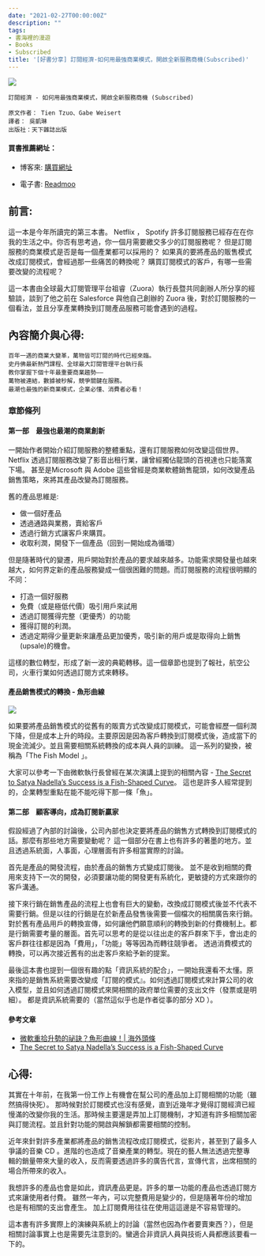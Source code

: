 ```yaml
---
date: "2021-02-27T00:00:00Z"
description: ""
tags:
- 書海裡的漫遊
- Books
- Subscribed
title: '[好書分享] 訂閱經濟-如何用最強商業模式，開啟全新服務商機(Subscribed)'
---
```


<div><a href="http://moo.im/a/59drPY" title="訂閱經濟"><img src="https://cdn.readmoo.com/cover/ea/klcinhi_210x315.jpg?v=0"></a></div>

```
訂閱經濟 - 如何用最強商業模式，開啟全新服務商機 (Subscribed)

原文作者： Tien Tzuo、Gabe Weisert  
譯者： 吳凱琳  
出版社：天下雜誌出版 
```

#### 買書推薦網址：

- 博客來: [購買網址](https://www.books.com.tw/exep/assp.php/kkdailin/products/0010819588?sloc=main&utm_source=kkdailin&utm_medium=ap-books&utm_content=recommend&utm_campaign=ap-202103)

- 電子書: [Readmoo](http://moo.im/a/59drPY>)

## 前言:

這一本是今年所讀完的第三本書。 Netflix ， Spotify 許多訂閱服務已經存在在你我的生活之中。你否有思考過，你一個月需要繳交多少的訂閱服務呢？ 但是訂閱服務的商業模式是否是每一個產業都可以採用的？ 如果真的要將產品的販售模式改成訂閱模式，會經過那一些痛苦的轉換呢？  購買訂閱模式的客戶，有哪一些需要改變的流程呢？

這一本書由全球最大訂閱管理平台祖睿（Zuora）執行長暨共同創辦人所分享的經驗談，談到了他之前在 Salesforce 與他自己創辦的 Zuora 後，對於訂閱服務的一個看法，並且分享產業轉換到訂閱產品服務可能會遇到的過程。


## 內容簡介與心得:

```
百年一遇的商業大變革，萬物皆可訂閱的時代已經來臨。
史丹佛最新熱門課程、全球最大訂閱管理平台執行長
教你掌握下個十年最重要商業趨勢——
萬物被連結，數據被秒解，競爭關鍵在服務。
最潮也最強的新商業模式，企業必懂、消費者必看！
```

### 章節條列

#### 第一部　最強也最潮的商業創新

一開始作者開始介紹訂閱服務的整體重點，還有訂閱服務如何改變這個世界。 Netflix 透過訂閱服務改變了影音出租行業，讓曾經獨佔龍頭的百視達也只能落寞下場。 甚至是Microsoft 與 Adobe 這些曾經是商業軟體銷售龍頭，如何改變產品銷售策略，來將其產品改變為訂閱服務。

舊的產品思維是:

- 做一個好產品
- 透過通路與業務，賣給客戶
- 透過行銷方式讓客戶來購買。
- 收取利潤，開發下一個產品（回到一開始成為循環）

但是隨著時代的變遷，用戶開始對於產品的要求越來越多。功能需求開發量也越來越大，如何界定新的產品服務變成一個很困難的問題。而訂閱服務的流程很明顯的不同：

- 打造一個好服務
- 免費（或是極低代價）吸引用戶來試用
- 透過訂閱獲得完整（更優秀）的功能
- 獲得訂閱的利潤。
- 透過定期得少量更新來讓產品更加優秀，吸引新的用戶或是取得向上銷售(upsale)的機會。

這樣的數位轉型，形成了新一波的典範轉移。這一個章節也提到了報社，航空公司，火車行業如何透過訂閱方式來轉移。 

#### 產品銷售模式的轉換 - 魚形曲線 

![](https://miro.medium.com/max/4800/0*i-JZP34fMhDjKekg)

如果要將產品銷售模式的從舊有的販賣方式改變成訂閱模式，可能會經歷一個利潤下降，但是成本上升的時段。主要原因是因為客戶轉換到訂閱模式後，造成當下的現金流減少。並且需要相關系統轉換的成本與人員的訓練。 這一系列的變換，被稱為「The Fish Model 」。

大家可以參考一下由微軟執行長曾經在某次演講上提到的相關內容 -  [The Secret to Satya Nadella’s Success is a Fish-Shaped Curve](https://marker.medium.com/how-satya-nadella-made-microsoft-into-a-fish-bf2034136d60)。 這也是許多人經常提到的，企業轉型重點在能不能吃得下那一條「魚」。



#### 第二部　顧客導向，成為訂閱新贏家

假設經過了內部的討論後，公司內部也決定要將產品的銷售方式轉換到訂閱模式的話。那麼有那些地方需要變動呢？ 這一個部分在書上也有許多的著墨的地方。並且透過系統面，人事面，心理層面有許多相當實際的討論。

首先是產品的開發流程，由於產品的銷售方式變成訂閱後。 並不是收到相關的費用來支持下一次的開發，必須要讓功能的開發更有系統化，更敏捷的方式來跟你的客戶溝通。

接下來行銷在銷售產品的流程上也會有巨大的變動，改換成訂閱模式後並不代表不需要行銷。但是以往的行銷是在於新產品發售後需要一個檔次的相關廣告來行銷。 對於舊有產品用戶的轉換宣傳，如何讓他們願意順利的轉換到新的付費機制上。都是行銷需要考量的層面。首先可以思考的是從以往出走的客戶群來下手，會出走的客戶群往往都是因為「費用」，「功能」等等因為而轉往競爭者。 透過消費模式的轉換，可以再次接近舊有的出走客戶來給予新的提案。

最後這本書也提到一個很有趣的點「資訊系統的配合」，一開始我還看不太懂。原來指的是銷售系統需要改變成「訂閱的模式』。如何透過訂閱模式來計算公司的收入模型，並且如何透過訂閱模式來開相關的政府單位需要的支出文件（發票或是明細）。 都是資訊系統需要的（當然這似乎也是作者從事的部分 XD ）。



#### 參考文章

- [微軟重拾升勢的祕訣？魚形曲線！| 海外頭條](https://www.mdeditor.tw/pl/prIG/zh-tw)
- [The Secret to Satya Nadella’s Success is a Fish-Shaped Curve](https://marker.medium.com/how-satya-nadella-made-microsoft-into-a-fish-bf2034136d60)



## 心得:

其實在十年前，在我第一份工作上有機會在幫公司的產品加上訂閱相關的功能（雖然搞得快死）。 那時候對於訂閱模式也沒有感覺，直到近幾年才覺得訂閱經濟已經慢滿的改變你我的生活。那時候主要還是弄加上訂閱機制，才知道有許多相關加密與訂閱流程。並且針對功能的開啟與解鎖都需要相關的控制。

近年來針對許多產業都將產品的銷售流程改成訂閱模式，從影片，甚至到了最多人爭議的音樂 CD 。進階的也造成了音樂產業的轉型。現在的藝人無法透過完整專輯的銷量帶來大量的收入，反而需要透過許多的廣告代言，宣傳代言，出席相關的場合所帶來的收入。

我想許多的產品也會是如此，資訊產品更是。許多的單一功能的產品也透過訂閱方式來讓使用者付費。 雖然一年內，可以完整費用是變少的，但是隨著年份的增加也是有相關的支出會產生。 加上訂閱費用往往在使用這這邊是不容易管理的。

這本書有許多實際上的演練與系統上的討論（當然也因為作者要賣東西？），但是相關討論事實上也是需要先注意到的。蠻適合非資訊人員與技術人員都應該要看一下的。